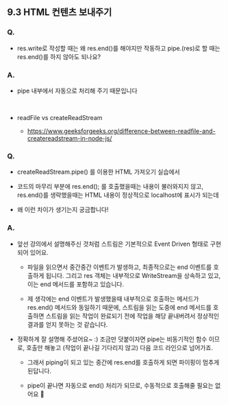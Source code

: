 ## 9.3 HTML 컨텐츠 보내주기

### Q.

- res.write로 작성할 때는 왜 res.end()를 해야지만 작동하고 pipe.(res)로 할 때는 res.end()를 하지 않아도 되나요?

### A.

- pipe 내부에서 자동으로 처리해 주기 때문입니다

<br/>

- readFile vs createReadStream

  - https://www.geeksforgeeks.org/difference-between-readfile-and-createreadstream-in-node-js/

### Q.

- createReadStream.pipe() 를 이용한 HTML 가져오기 실습에서

- 코드의 마무리 부분에 res.end(); 를 호출했을때는 내용이 불러와지지 않고, res.end()를 생략했을때는 HTML 내용이 정상적으로 localhost에 표시가 되는데

- 왜 이런 차이가 생기는지 궁금합니다!

### A.

- 앞선 강의에서 설명해주신 것처럼 스트림은 기본적으로 Event Driven 형태로 구현되어 있어요.

  - 파일을 읽으면서 중간중간 이벤트가 발생하고, 최종적으로는 end 이벤트를 호출하게 됩니다. 그리고 res 객체는 내부적으로 WriteStream을 상속하고 있고, 이는 end 메서드를 포함하고 있습니다.

  - 제 생각에는 end 이벤트가 발생했을때 내부적으로 호출하는 메서드가 res.end() 메서드와 동일하기 때문에, 스트림을 읽는 도중에 end 메서드를 호출하면 스트림을 읽는 작업이 완료되기 전에 작업을 해당 끝내버려서 정상적인 결과를 얻지 못하는 것 같습니다.

- 정확하게 잘 설명해 주셨어요~ :) 조금만 덧붙이자면 pipe는 비동기적인 함수 이므로, 호출만 해놓고 (작업이 끝나길 기다리지 않고) 다음 코드 라인으로 넘어가죠.

  - 그래서 piping이 되고 있는 중간에 res.end를 호출하게 되면 파이핑이 멈추게 된답니다.

  - pipe이 끝나면 자동으로 end() 처리가 되므로, 수동적으로 호출해줄 필요는 없어요 🙌
